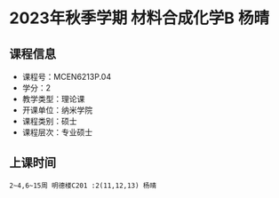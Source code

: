 # 2023年秋季学期 材料合成化学B 杨晴






## 课程信息

- 课程号：MCEN6213P.04
- 学分：2
- 教学类型：理论课
- 开课单位：纳米学院
- 课程类别：硕士
- 课程层次：专业硕士

## 上课时间

```
2~4,6~15周 明德楼C201 :2(11,12,13) 杨晴
```


